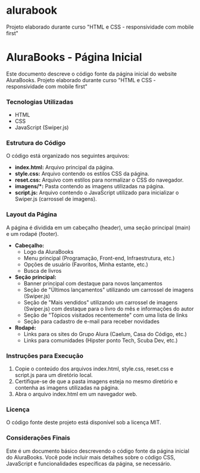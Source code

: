 # alurabook
Projeto elaborado durante curso "HTML e CSS - responsividade com mobile first"

# AluraBooks - Página Inicial

Este documento descreve o código fonte da página inicial do website AluraBooks. Projeto elaborado durante curso "HTML e CSS - responsividade com mobile first"

### Tecnologias Utilizadas
* HTML
* CSS
* JavaScript (Swiper.js)

### Estrutura do Código
O código está organizado nos seguintes arquivos:

* **index.html:** Arquivo principal da página.
* **style.css:** Arquivo contendo os estilos CSS da página.
* **reset.css:** Arquivo com estilos para normalizar o CSS do navegador.
* **imagens/*:** Pasta contendo as imagens utilizadas na página.
* **script.js:** Arquivo contendo o JavaScript utilizado para inicializar o Swiper.js (carrossel de imagens).

### Layout da Página
A página é dividida em um cabeçalho (header), uma seção principal (main) e um rodapé (footer).

* **Cabeçalho:**
  * Logo da AluraBooks
  * Menu principal (Programação, Front-end, Infraestrutura, etc.)
  * Opções de usuário (Favoritos, Minha estante, etc.)
  * Busca de livros
* **Seção principal:**
  * Banner principal com destaque para novos lançamentos
  * Seção de "Últimos lançamentos" utilizando um carrossel de imagens (Swiper.js)
  * Seção de "Mais vendidos" utilizando um carrossel de imagens (Swiper.js) com destaque para o livro do mês e informações do autor
  * Seção de "Tópicos visitados recentemente" com uma lista de links
  * Seção para cadastro de e-mail para receber novidades
* **Rodapé:**
  * Links para os sites do Grupo Alura (Caelum, Casa do Código, etc.)
  * Links para comunidades (Hipster ponto Tech, Scuba Dev, etc.)

### Instruções para Execução
1. Copie o conteúdo dos arquivos index.html, style.css, reset.css e script.js para um diretório local.
2. Certifique-se de que a pasta imagens esteja no mesmo diretório e contenha as imagens utilizadas na página.
3. Abra o arquivo index.html em um navegador web.

### Licença
O código fonte deste projeto está disponível sob a licença MIT.

### Considerações Finais
Este é um documento básico descrevendo o código fonte da página inicial do AluraBooks. Você pode incluir mais detalhes sobre o código CSS, JavaScript e funcionalidades específicas da página, se necessário.
